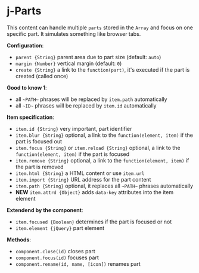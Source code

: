 # j-Parts

This content can handle multiple `parts` stored in the `Array` and focus on one specific part. It simulates something like browser tabs.

__Configuration__:

- `parent {String}` parent area due to part size (default: `auto`)
- `margin {Number}` vertical margin (default: `0`)
- `create {String}` a link to the `function(part)`, it's executed if the part is created (called once)

__Good to know 1__:

- all `~PATH~` phrases will be replaced by `item.path` automatically
- all `~ID~` phrases will be replaced by `item.id` automatically

__Item specification__:

- `item.id {String}` very important, part identifier
- `item.blur {String}` optional, a link to the `function(element, item)` if the part is focused out
- `item.focus {String}` or `item.reload {String}` optional, a link to the `function(element, item)` if the part is focused
- `item.remove {String}` optional, a link to the `function(element, item)` if the part is removed
- `item.html {String}` a HTML content or use `item.url`
- `item.import {String}` URL address for the part content
- `item.path {String}` optional, it replaces all `~PATH~` phrases automatically
- __NEW__ `item.attrd {Object}` adds `data-key` attributes into the item element

__Extendend by the component__:

- `item.focused {Boolean}` determines if the part is focused or not
- `item.element {jQuery}` part element

__Methods__:

- `component.close(id)` closes part
- `component.focus(id)` focuses part
- `component.rename(id, name, [icon])` renames part